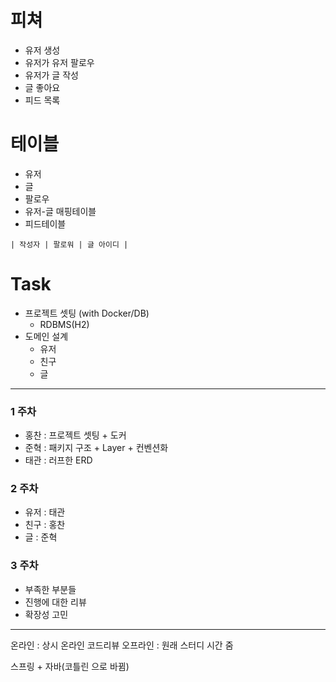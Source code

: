 # 피쳐
- 유저 생성
- 유저가 유저 팔로우
- 유저가 글 작성
- 글 좋아요
- 피드 목록

# 테이블
- 유저
- 글
- 팔로우
- 유저-글 매핑테이블
- 피드테이블
```
| 작성자 | 팔로워 | 글 아이디 |
```

# Task
- 프로젝트 셋팅 (with Docker/DB)
  - RDBMS(H2)
- 도메인 설계
  - 유저
  - 친구
  - 글


---

### 1 주차
- 홍찬 : 프로젝트 셋팅 + 도커
- 준혁 : 패키지 구조 + Layer + 컨벤션화
- 태관 : 러프한 ERD

### 2 주차
- 유저 : 태관
- 친구 : 홍찬
- 글 : 준혁

### 3 주차
- 부족한 부분들
- 진행에 대한 리뷰
- 확장성 고민

---

온라인 : 상시 온라인 코드리뷰
오프라인 : 원래 스터디 시간 줌

스프링 + 자바(코틀린 으로 바뀜)

